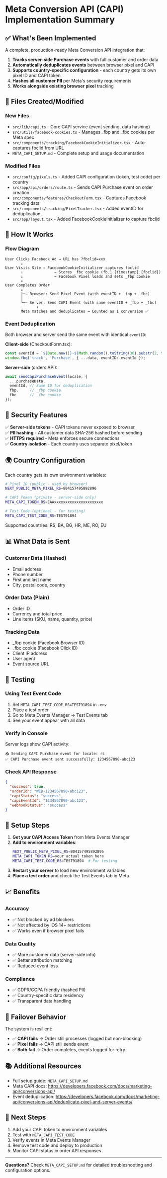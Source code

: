 # Meta Conversion API (CAPI) Implementation Summary

## ✅ What's Been Implemented

A complete, production-ready Meta Conversion API integration that:

1. **Tracks server-side Purchase events** with full customer and order data
2. **Automatically deduplicates events** between browser pixel and CAPI  
3. **Supports country-specific configuration** - each country gets its own pixel ID and CAPI token
4. **Hashes all customer PII** per Meta's security requirements
5. **Works alongside existing browser pixel** tracking

## 📁 Files Created/Modified

### New Files
- `src/lib/capi.ts` - Core CAPI service (event sending, data hashing)
- `src/utils/facebook-cookies.ts` - Manages _fbp and _fbc cookies per Meta spec
- `src/components/tracking/FacebookCookieInitializer.tsx` - Auto-captures fbclid from URL
- `META_CAPI_SETUP.md` - Complete setup and usage documentation

### Modified Files
- `src/config/pixels.ts` - Added CAPI configuration (token, test code) per country
- `src/app/api/orders/route.ts` - Sends CAPI Purchase event on order creation
- `src/components/features/CheckoutForm.tsx` - Captures Facebook tracking data
- `src/components/tracking/PixelTracker.tsx` - Added eventID for deduplication
- `src/app/layout.tsx` - Added FacebookCookieInitializer to capture fbclid

## 🔧 How It Works

### Flow Diagram
```
User Clicks Facebook Ad → URL has ?fbclid=xxx
       ↓
User Visits Site → FacebookCookieInitializer captures fbclid
       ↓              → Stores _fbc cookie (fb.1.{timestamp}.{fbclid})
       ↓              → Facebook Pixel loads and sets _fbp cookie
       ↓
User Completes Order
       ↓
       ├─→ Browser: Send Pixel Event (with eventID + _fbp + _fbc)
       │
       └─→ Server: Send CAPI Event (with same eventID + _fbp + _fbc)
              ↓
       Meta matches and deduplicates → Counted as 1 conversion ✅
```

### Event Deduplication

Both browser and server send the same event with identical `eventID`:

**Client-side** (CheckoutForm.tsx):
```typescript
const eventId = `${Date.now()}-${Math.random().toString(36).substr(2, 9)}`;
window.fbq('track', 'Purchase', { ...data, eventID: eventId });
```

**Server-side** (orders API):
```typescript
await sendCapiPurchaseEvent(locale, {
  ...purchaseData,
  eventId, // Same ID for deduplication
  fbp,     // _fbp cookie
  fbc      // _fbc cookie
});
```

## 🔐 Security Features

✅ **Server-side tokens** - CAPI tokens never exposed to browser  
✅ **PII hashing** - All customer data SHA-256 hashed before sending  
✅ **HTTPS required** - Meta enforces secure connections  
✅ **Country isolation** - Each country uses separate pixel/token  

## 🌍 Country Configuration

Each country gets its own environment variables:

```bash
# Pixel ID (public - used by browser)
NEXT_PUBLIC_META_PIXEL_RS=804157495892896

# CAPI Token (private - server-side only)
META_CAPI_TOKEN_RS=EAAxxxxxxxxxxxxxxxxxxxxxx

# Test Code (optional - for testing)
META_CAPI_TEST_CODE_RS=TEST91894
```

Supported countries: RS, BA, BG, HR, ME, RO, EU

## 📊 What Data is Sent

### Customer Data (Hashed)
- Email address
- Phone number
- First and last name
- City, postal code, country

### Order Data (Plain)
- Order ID
- Currency and total price
- Line items (SKU, name, quantity, price)

### Tracking Data
- _fbp cookie (Facebook Browser ID)
- _fbc cookie (Facebook Click ID)  
- Client IP address
- User agent
- Event source URL

## 🧪 Testing

### Using Test Event Code

1. Set `META_CAPI_TEST_CODE_RS=TEST91894` in `.env`
2. Place a test order
3. Go to Meta Events Manager → Test Events tab
4. See your event appear with all data

### Verify in Console

Server logs show CAPI activity:
```
📤 Sending CAPI Purchase event for locale: rs
✅ CAPI Purchase event sent successfully: 1234567890-abc123
```

### Check API Response

```json
{
  "success": true,
  "orderId": "WEB-1234567890-abc123",
  "capiStatus": "success",
  "capiEventId": "1234567890-abc123",
  "webhookStatus": "success"
}
```

## 🚀 Setup Steps

1. **Get your CAPI Access Token** from Meta Events Manager
2. **Add to environment variables**:
   ```bash
   NEXT_PUBLIC_META_PIXEL_RS=804157495892896
   META_CAPI_TOKEN_RS=your_actual_token_here
   META_CAPI_TEST_CODE_RS=TEST91894  # For testing
   ```
3. **Restart your server** to load new environment variables
4. **Place a test order** and check the Test Events tab in Meta

## 📈 Benefits

### Accuracy
- ✅ Not blocked by ad blockers
- ✅ Not affected by iOS 14+ restrictions
- ✅ Works even if browser pixel fails

### Data Quality
- ✅ More customer data (server-side info)
- ✅ Better attribution matching
- ✅ Reduced event loss

### Compliance
- ✅ GDPR/CCPA friendly (hashed PII)
- ✅ Country-specific data residency
- ✅ Transparent data handling

## 🔄 Failover Behavior

The system is resilient:

- ✅ **CAPI fails** → Order still processes (logged but non-blocking)
- ✅ **Pixel fails** → CAPI still sends event
- ✅ **Both fail** → Order completes, events logged for retry

## 📚 Additional Resources

- Full setup guide: `META_CAPI_SETUP.md`
- Meta CAPI docs: https://developers.facebook.com/docs/marketing-api/conversions-api/
- Event deduplication: https://developers.facebook.com/docs/marketing-api/conversions-api/deduplicate-pixel-and-server-events/

## 🎯 Next Steps

1. Add your CAPI token to environment variables
2. Test with `META_CAPI_TEST_CODE`
3. Verify events in Meta Events Manager
4. Remove test code and deploy to production
5. Monitor CAPI status in order API responses

---

**Questions?** Check `META_CAPI_SETUP.md` for detailed troubleshooting and configuration options.

